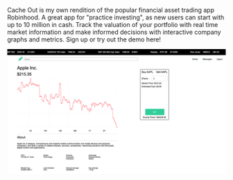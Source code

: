 Cache Out is my own rendition of the popular financial asset trading app Robinhood. A great app for "practice investing", as new users can start with up to 10 million in cash. Track the valuation of your portfolio with real time market information and make informed decisions with interactive company graphs and metrics. Sign up or try out the demo here!

![app-screenshot](app/assets/images/cache-out.png)
